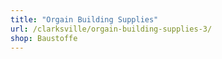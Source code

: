 ```yaml
---
title: "Orgain Building Supplies"
url: /clarksville/orgain-building-supplies-3/
shop: Baustoffe
---
```

